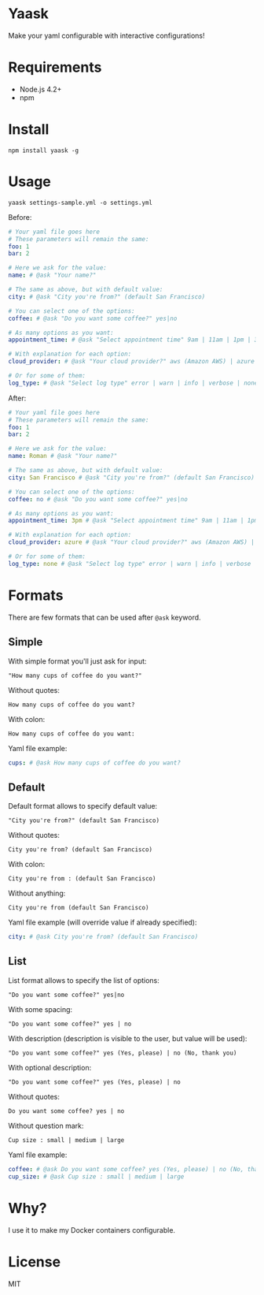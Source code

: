 # Yaask

Make your yaml configurable with interactive configurations!

# Requirements

* Node.js 4.2+
* npm

# Install

```
npm install yaask -g
```

# Usage

```
yaask settings-sample.yml -o settings.yml
```

Before:

```yaml
# Your yaml file goes here
# These parameters will remain the same:
foo: 1
bar: 2

# Here we ask for the value:
name: # @ask "Your name?"

# The same as above, but with default value:
city: # @ask "City you're from?" (default San Francisco)

# You can select one of the options:
coffee: # @ask "Do you want some coffee?" yes|no

# As many options as you want:
appointment_time: # @ask "Select appointment time" 9am | 11am | 1pm | 3pm | 5pm

# With explanation for each option:
cloud_provider: # @ask "Your cloud provider?" aws (Amazon AWS) | azure (Microsoft Azure) | gloud (Google Cloud)

# Or for some of them:
log_type: # @ask "Select log type" error | warn | info | verbose | none (I don't need any logging)
```

After:

```yaml
# Your yaml file goes here
# These parameters will remain the same:
foo: 1
bar: 2

# Here we ask for the value:
name: Roman # @ask "Your name?"

# The same as above, but with default value:
city: San Francisco # @ask "City you're from?" (default San Francisco)

# You can select one of the options:
coffee: no # @ask "Do you want some coffee?" yes|no

# As many options as you want:
appointment_time: 3pm # @ask "Select appointment time" 9am | 11am | 1pm | 3pm | 5pm

# With explanation for each option:
cloud_provider: azure # @ask "Your cloud provider?" aws (Amazon AWS) | azure (Microsoft Azure) | gloud (Google Cloud)

# Or for some of them:
log_type: none # @ask "Select log type" error | warn | info | verbose | none (I don't need any logging)
```

# Formats

There are few formats that can be used after `@ask` keyword.

## Simple

With simple format you'll just ask for input:

```
"How many cups of coffee do you want?"
```

Without quotes:

```
How many cups of coffee do you want?
```

With colon:

```
How many cups of coffee do you want:
```

Yaml file example:

```yaml
cups: # @ask How many cups of coffee do you want?
```

## Default

Default format allows to specify default value:

```
"City you're from?" (default San Francisco)
```

Without quotes:

```
City you're from? (default San Francisco)
```

With colon:

```
City you're from : (default San Francisco)
```

Without anything:

```
City you're from (default San Francisco)
```

Yaml file example (will override value if already specified):

```yaml
city: # @ask City you're from? (default San Francisco)
```

## List

List format allows to specify the list of options:

```
"Do you want some coffee?" yes|no
```

With some spacing:

```
"Do you want some coffee?" yes | no
```

With description (description is visible to the user, but value will be used):

```
"Do you want some coffee?" yes (Yes, please) | no (No, thank you)
```

With optional description:

```
"Do you want some coffee?" yes (Yes, please) | no
```

Without quotes:

```
Do you want some coffee? yes | no
```

Without question mark:

```
Cup size : small | medium | large
```

Yaml file example:

```yaml
coffee: # @ask Do you want some coffee? yes (Yes, please) | no (No, thank you)
cup_size: # @ask Cup size : small | medium | large
```

# Why?

I use it to make my Docker containers configurable.

# License

MIT
